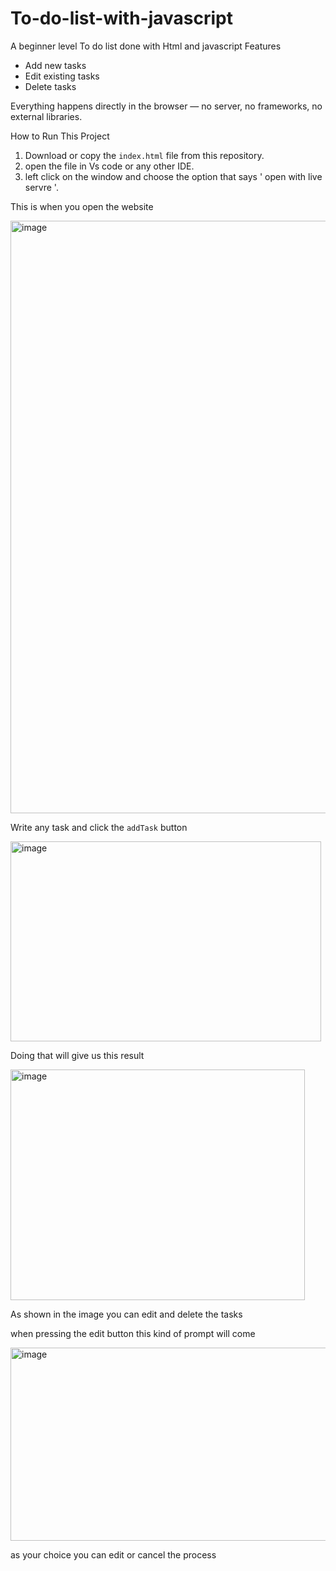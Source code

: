 # To-do-list-with-javascript
A beginner level To do list done with Html and javascript
Features
- Add new tasks
- Edit existing tasks
- Delete tasks

Everything happens directly in the browser — no server, no frameworks, no external libraries.

 How to Run This Project
1. Download or copy the `index.html` file from this repository.
2. open the file in Vs code or any other IDE.
3. left click on the window and choose the option that says ' open with live servre '.


This is when you open the website

<img width="1919" height="948" alt="image" src="https://github.com/user-attachments/assets/2cb2a4c4-1daf-461a-8494-c0af09fef29a" />

Write any task and click the `addTask` button

<img width="497" height="320" alt="image" src="https://github.com/user-attachments/assets/450aa5e5-50fa-4f00-aa14-9b529be2eb8d" />

Doing that will give us this result

<img width="471" height="369" alt="image" src="https://github.com/user-attachments/assets/518acf11-ca41-4e92-84de-8f9991e02287" />

As shown in the image you can edit and delete the tasks

when pressing the edit button this kind of prompt will come

<img width="1407" height="309" alt="image" src="https://github.com/user-attachments/assets/33810d7d-108c-4f8b-8aa8-e6dfdb72166d" />

as your choice you can edit or cancel the process 

